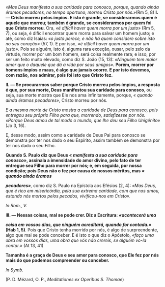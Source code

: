 
*«Mas Deus manifesta a sua caridade para conosco, porque, quando ainda éramos pecadores, no tempo oportuno, morreu Cristo por nós.»*(Rm 5, 8) **I. — Cristo morreu pelos ímpios. E isto é grande, se considerarmos quem é aquele que morreu; também é grande, se considerarmos por quem foi que Cristo morreu**. Ora, *«é difícil haver quem morra por um justo»* (Rm 5, 7), ou seja, é difícil encontrar quem morra para salvar um homem justo; e até, como diz Isaías: *«o justo perece, e não há quem considere sobre isto no seu coração»* (57, 1). E por isso, *«é difícil haver quem morra por um justo».* Pois se alguém, isto é, alguma rara exceção, ousar, pelo zelo da virtude, morrer por um bom homem, será coisa realmente rara; e isso, por ser um feito muito elevado, como diz S. João (15, 13): *«Ninguém tem maior amor que o daquele que dá a vida por seus amigos»*. **Porém, morrer por homens ímpios e maus, é algo que jamais ocorre. E por isto devemos, com razão, nos admirar, pois foi isto que Cristo fez.**

**II. — Se procurarmos saber porque Cristo morreu pelos ímpios, a resposta é que, por sua morte, Deus manifestou sua caridade para conosco**, ou seja, sua morte mostra que Ele nos ama infinitamente, porque, *« quando ainda éramos pecadores»*, Cristo morreu por nós.

**E a mesma morte de Cristo mostra a caridade de Deus para conosco, pois entregou seu próprio Filho para que, morrendo, satisfizesse por nós.* «Porque Deus amou de tal modo o mundo, que lhe deu seu Filho Unigênito»* (Jo 3, 16).

E, desse modo, assim como a caridade de Deus Pai para conosco se demonstra por ter nos dado o seu Espírito, assim também se demonstra por ter nos dado o seu Filho.

**Quando S. Paulo diz que Deus *« manifesta a sua caridade para conosco»*, assinala a imensidade do amor divino, pelo fato de ter entregue seu Filho para morrer por nós; e, em seguida, por nossa condição; pois Deus não o fez por causa de nossos méritos, mas *« quando ainda éramos***

***pecadores»**,* como diz S. Paulo na Epístola aos Efésios (2, 4): *«Mas Deus, que é rico em misericórdia, pela sua extrema caridade, com que nos amou, estando nós mortos pelos pecados, vivificou-nos em Cristo».*

*In Rom., V.*

**III. — Nessas coisas, mal se pode crer. Diz a Escritura: *«acontecerá uma***

***coisa em vossos dias, que ninguém acreditará, quando for contada.»* (Hab 1, 5)**. Pois que Cristo tenha morrido por nós, é algo de surpreendente, algo que mal se pode conceber. E é isto o que diz o Apóstolo, *«faço uma obra em vossos dias, uma obra que vós não crereis, se alguém vo-la contar.»* (At 13, 41)

**Tamanha é a graça de Deus e seu amor para conosco, que Ele fez por nós mais do que podemos compreender ou conceber.**

*In Symb.*

(P. D. Mézard, O. P., *Meditationes ex Operibus S. Thomae*)

